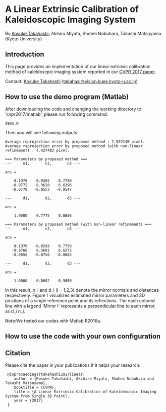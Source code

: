 # A Linear Extrinsic Calibration of Kaleidoscopic Imaging System
By [Kosuke Takahashi](http://qtarou.github.io/index_en.html), Akihiro Miyata, Shohei Nobuhara, Takashi Matsuyama (Kyoto University)

## Introduction
This page provides an implementation of our linear extrinsic calibration method of kaleidoscpic imaging system reported in our [CVPR 2017 paper](https://arxiv.org/abs/1703.02826).

Contact: [Kosuke Takahashi](http://qtarou.github.io/index_en.html) (takahasi@vision.kuee.kyoto-u.ac.jp)


## How to use the demo program (Matlab)
After downloading the code and changing the working directory to 'cvpr2017/matlab', please run following command.

    demo.m

Then you will see following outputs.

    Average reprojection error by proposed method : 7.529149 pixel.
    Average reprojection error by proposed method (with non-linear refinement) : 4.427483 pixel.
    
    === Parameters by proposed method ===
    ---     n1,       n2,       n3 ---
    
    ans =
    
        0.1978   -0.9305    0.7750
       -0.9772    0.3620    0.6296
       -0.0770   -0.0553   -0.0547
    
    ---     d1,       d2,       d3 ---
    
    ans =
    
        1.0000    0.7775    0.8656
    
    === Parameters by proposed method (with non-linear refinement) ===
    ---     n1,       n2,       n3 ---
    
    ans =
    
        0.1976   -0.9298    0.7759
       -0.9766    0.3602    0.6272
       -0.0855   -0.0750   -0.0683
    
    ---     d1,       d2,       d3 ---
    
    ans =
    
        1.0000    0.8602    0.9050

In this result, n_i and d_i (i = 1,2,3) denote the mirror normals and distances respectively. Figure 1 visualizes estimated mirror parameters and 3D positions of a single reference point and its reflections. The each colored line with a legend 'Mirror i' represents a perpendicular line to each mirror, as d_i n_i.

Note:We tested our codes with Matlab R2016a.
 
## How to use the code with your own configuration


## Citation
Please cite the paper in your publications if it helps your research:

     @inproceedings{takahashi2017linear,
        author = {Kosuke Takahashi, Akihiro Miyata, Shohei Nobuhara and Takashi Matsuyama},
        booktitle = {CVPR},
        title = {A Linear Extrinsic Calibration of Kaleidoscopic Imaging System from Single 3D Point},
        year = {2017}
     }
